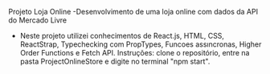 Projeto Loja Online
-Desenvolvimento de uma loja online com dados da API do Mercado Livre
- Neste projeto utilizei conhecimentos de React.js, HTML, CSS, ReactStrap, Typechecking com PropTypes, Funcoes
assıncronas, Higher Order Functions e Fetch API.
Instruções: clone o repositório, entre na pasta ProjectOnlineStore e digite no terminal "npm start". 

